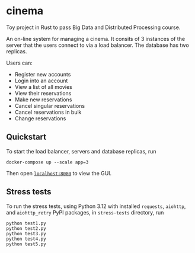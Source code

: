 # cinema
Toy project in Rust to pass Big Data and Distributed Processing course. 

An on-line system for managing a cinema. It consits of 3 instances of the server that the users connect to via a load balancer. The database has two replicas.

Users can:
- Register new accounts
- Login into an account
- View a list of all movies
- View their reservations
- Make new reservations
- Cancel singular reservations
- Cancel reservations in bulk
- Change reservations

## Quickstart
To start the load balancer, servers and database replicas, run
```shell
docker-compose up --scale app=3
```

Then open [`localhost:8080`](http://localhost:8080/) to view the GUI.

## Stress tests
To run the stress tests, using Python 3.12 with installed `requests`, `aiohttp`, and `aiohttp_retry` PyPI packages, in `stress-tests` directory, run
```shell
python test1.py
python test2.py
python test3.py
python test4.py
python test5.py
```
